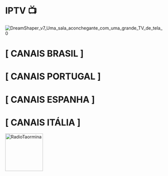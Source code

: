 # IPTV 📺


![DreamShaper_v7_Uma_sala_aconchegante_com_uma_grande_TV_de_tela_0](https://github.com/riscadodigital/IP/assets/110074115/512dd9ea-7b03-436d-82d9-4db2ceb12ff5)
 
# [ CANAIS BRASIL ]


# [ CANAIS PORTUGAL ]


# [ CANAIS ESPANHA ] 


# [ CANAIS ITÁLIA ]
<img width="120" height="120" alt="RadioTaormina" src="https://github.com/user-attachments/assets/b6399be9-888f-41f5-b07b-d00f79ed87fc" />

